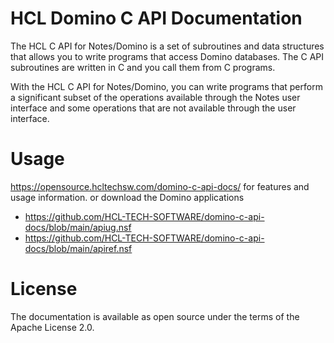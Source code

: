 # HCL Domino C API Documentation

The HCL C API for Notes/Domino is a set of subroutines and data structures that allows you to write programs that access Domino databases. The C API subroutines are written in C and you call them from C programs.

With the HCL C API for Notes/Domino, you can write programs that perform a significant subset of the operations available through the Notes user interface and some operations that are not available through the user interface.

# Usage

https://opensource.hcltechsw.com/domino-c-api-docs/ for features and usage information.
or download the Domino applications
* https://github.com/HCL-TECH-SOFTWARE/domino-c-api-docs/blob/main/apiug.nsf
* https://github.com/HCL-TECH-SOFTWARE/domino-c-api-docs/blob/main/apiref.nsf

# License

The documentation is available as open source under the terms of the Apache License 2.0.
